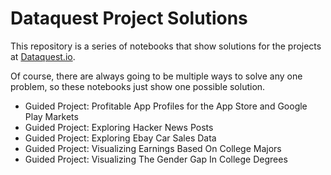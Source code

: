 # Dataquest Project Solutions

This repository is a series of notebooks that show solutions for the projects at [Dataquest.io](https://www.dataquest.io/).

Of course, there are always going to be multiple ways to solve any one problem, so these notebooks just show one possible solution.

* Guided Project: Profitable App Profiles for the App Store and Google Play Markets
* Guided Project: Exploring Hacker News Posts
* Guided Project: Exploring Ebay Car Sales Data
* Guided Project: Visualizing Earnings Based On College Majors
* Guided Project: Visualizing The Gender Gap In College Degrees


